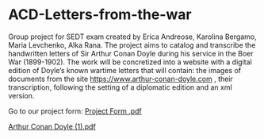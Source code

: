 # ACD-Letters-from-the-war
Group project for SEDT exam created by Erica Andreose, Karolina Bergamo, Maria Levchenko, Alka Rana.
The project aims to catalog and transcribe the handwritten letters of Sir Arthur Conan Doyle during his service in the Boer War (1899-1902).
The work will be concretized into a website with a digital edition of Doyle’s known wartime letters that will contain: the images of documents from the site https://www.arthur-conan-doyle.com , their transcription, following the setting of a diplomatic edition and an xml version.

Go to our project form: [Project Form .pdf](https://github.com/EricaAndreose/ACD-Letters-from-the-war/files/10806114/Project.Form.pdf)

[Arthur Conan Doyle (1).pdf](https://github.com/EricaAndreose/ACD-Letters-from-the-war/files/10806113/Arthur.Conan.Doyle.1.pdf)

